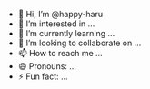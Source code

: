- 👋 Hi, I’m @happy-haru
- 👀 I’m interested in ...
- 🌱 I’m currently learning ...
- 💞️ I’m looking to collaborate on ...
- 📫 How to reach me ...
- 😄 Pronouns: ...
- ⚡ Fun fact: ...

<!---
happy-haru/happy-haru is a ✨ special ✨ repository because its `README.md` (this file) appears on your GitHub profile.
You can click the Preview link to take a look at your changes.
--->
